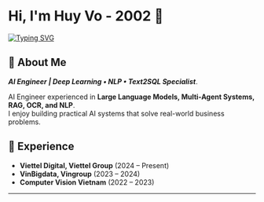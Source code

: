 # Hi, I'm Huy Vo - 2002 👋

[![Typing SVG](https://readme-typing-svg.demolab.com?font=Fira+Code&pause=1000&color=0E9FF2&width=435&lines=AI+Engineer;Deep+Learning+%7C+NLP+%7C+Text2SQL;Building+Multi-Agent+Systems;Turning+AI+into+Business+Solutions)](https://git.io/typing-svg)

## 🚀 About Me
***AI Engineer | Deep Learning • NLP • Text2SQL Specialist***.

AI Engineer experienced in **Large Language Models, Multi-Agent Systems, RAG, OCR, and NLP**.  
I enjoy building practical AI systems that solve real-world business problems.

## 💼 Experience
- **Viettel Digital, Viettel Group** (2024 – Present)  
- **VinBigdata, Vingroup** (2023 – 2024)  
- **Computer Vision Vietnam** (2022 – 2023) 

---